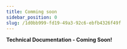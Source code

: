 ```yaml
---
title: Comming soon
sidebar_position: 0
slug: /1d0bb999-fd19-49a3-92c6-ebfb4326f49f
---
```




**Technical Documentation - Coming Soon!**

